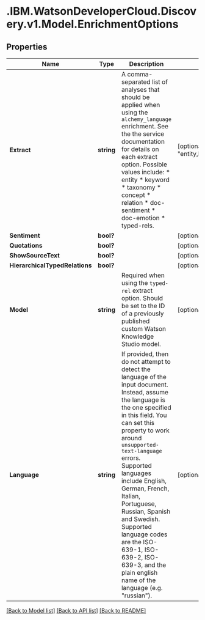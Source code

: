 # .IBM.WatsonDeveloperCloud.Discovery.v1.Model.EnrichmentOptions
## Properties

Name | Type | Description | Notes
------------ | ------------- | ------------- | -------------
**Extract** | **string** | A comma-separated list of analyses that should be applied when using the `alchemy_language` enrichment. See the the service documentation for details on each extract option.  Possible values include:    * entity   * keyword   * taxonomy   * concept   * relation   * doc-sentiment   * doc-emotion   * typed-rels. | [optional] [default to "entity,keyword,concept,taxonomy"]
**Sentiment** | **bool?** |  | [optional] [default to false]
**Quotations** | **bool?** |  | [optional] [default to false]
**ShowSourceText** | **bool?** |  | [optional] [default to false]
**HierarchicalTypedRelations** | **bool?** |  | [optional] [default to false]
**Model** | **string** | Required when using the `typed-rel` extract option. Should be set to the ID of a previously published custom Watson Knowledge Studio model. | [optional] 
**Language** | **string** | If provided, then do not attempt to detect the language of the input document. Instead, assume the language is the one specified in this field.  You can set this property to work around `unsupported-text-language` errors.  Supported languages include English, German, French, Italian, Portuguese, Russian, Spanish and Swedish. Supported language codes are the ISO-639-1, ISO-639-2, ISO-639-3, and the plain english name of the language (e.g. "russian"). | [optional] 

[[Back to Model list]](../README.md#documentation-for-models) [[Back to API list]](../README.md#documentation-for-api-endpoints) [[Back to README]](../README.md)

